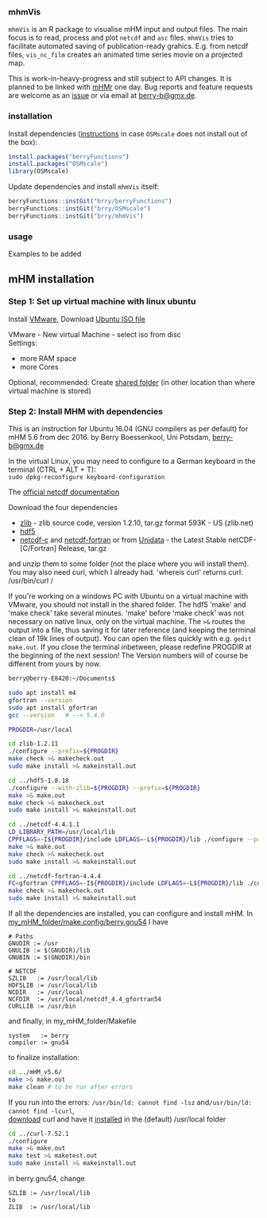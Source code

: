 ### mhmVis
`mhmVis` is an R package to visualise mHM input and output files.
The main focus is to read, process and plot `netcdf` and `asc` files.
`mhmVis` tries to facilitate automated saving of publication-ready grahics.
E.g. from netcdf files, `vis_nc_film` creates an animated time series movie on a projected map.

This is work-in-heavy-progress and still subject to API changes.
It is planned to be linked with [mHMr](https://github.com/JBrenn/mHMr) one day.
Bug reports and feature requests are welcome as an 
[issue](https://github.com/brry/mhmVis/issues) or via email at <berry-b@gmx.de>.

### installation

Install dependencies ([instructions](https://github.com/brry/OSMscale#intro) 
in case `OSMscale` does not install out of the box):
```R
install.packages("berryFunctions")
install.packages("OSMscale")
library(OSMscale)
```

Update dependencies and install `mhmVis` itself:
```R
berryFunctions::instGit("brry/berryFunctions")
berryFunctions::instGit("brry/OSMscale")
berryFunctions::instGit("brry/mhmVis")
```

### usage

Examples to be added


## mHM installation

### Step 1: Set up virtual machine with linux ubuntu

Install [VMware](https://www.vmware.com/products/player/playerpro-evaluation.html), Download [Ubuntu ISO file](https://www.ubuntu.com/download/desktop)

VMware - New virtual Machine - select iso from disc  
Settings:  
- more RAM space  
- more Cores  

Optional, recommended: Create 
[shared folder](https://www.vmware.com/support/ws5/doc/ws_running_shared_folders.html) 
(in other location than where virtual machine is stored)

### Step 2: Install MHM with dependencies

This is an instruction for Ubuntu 16.04 (GNU compilers as per default) for mHM 5.6 from dec 2016.
by Berry Boessenkool, Uni Potsdam, berry-b@gmx.de

In the virtual Linux, you may need to configure to a German keyboard in the terminal (CTRL + ALT + T):  
`sudo dpkg-reconfigure keyboard-configuration`

The [official netcdf documentation](http://www.unidata.ucar.edu/software/netcdf/docs/getting_and_building_netcdf.html)

Download the four dependencies 

* [zlib](http://www.zlib.net/) - zlib source code, version 1.2.10, tar.gz format 593K -  US (zlib.net) 
* [hdf5](https://support.hdfgroup.org/downloads/)
* [netcdf-c](https://github.com/Unidata/netcdf-c/releases) and [netcdf-fortran](https://github.com/Unidata/netcdf-fortran/releases) or from [Unidata](http://www.unidata.ucar.edu/downloads/netcdf/index.jsp) - the Latest Stable netCDF-[C/Fortran] Release, tar.gz

and unzip them to some folder (not the place where you will install them). 
You may also need curl, which I already had. 'whereis curl' returns curl: /usr/bin/curl /

If you're working on a windows PC with Ubuntu on a virtual machine with VMware, you should not install in the shared folder.
The hdf5 'make' and 'make check' take several minutes. 
'make' before 'make check' was not necessary on native linux, only on the virtual machine.
The `>&` routes the output into a file, thus saving it for later reference 
(and keeping the terminal clean of 19k lines of output). You can open the files quickly with e.g. `gedit make.out`.
If you close the terminal inbetween, please redefine PROGDIR at the beginning of the next session!
The Version numbers will of course be different from yours by now.

```bash
berry@berry-E8420:~/Documents$

sudo apt install m4
gfortran --version 
sudo apt install gfortran
gcc --version   # --> 5.4.0 

PROGDIR=/usr/local

cd zlib-1.2.11
./configure --prefix=${PROGDIR}
make check >& makecheck.out
sudo make install >& makeinstall.out

cd ../hdf5-1.8.18
./configure --with-zlib=${PROGDIR} --prefix=${PROGDIR}
make >& make.out
make check >& makecheck.out
sudo make install >& makeinstall.out

cd ../netcdf-4.4.1.1
LD_LIBRARY_PATH=/usr/local/lib
CPPFLAGS=-I${PROGDIR}/include LDFLAGS=-L${PROGDIR}/lib ./configure --prefix=${PROGDIR}
make >& make.out
make check >& makecheck.out
sudo make install >& makeinstall.out

cd ../netcdf-fortran-4.4.4
FC=gfortran CPPFLAGS=-I${PROGDIR}/include LDFLAGS=-L${PROGDIR}/lib ./configure --prefix=/usr/local/netcdf_4.4_gfortran54
make check >& makecheck.out
sudo make install >& makeinstall.out
```


If all the dependencies are installed, you can configure and install mHM.
In [my_mHM_folder/make.config/berry.gnu54](https://github.com/brry/mhmVis/blob/master/inst/extdata/berry.gnu54) I have
```
# Paths
GNUDIR := /usr
GNULIB := $(GNUDIR)/lib
GNUBIN := $(GNUDIR)/bin

# NETCDF
SZLIB   := /usr/local/lib
HDF5LIB := /usr/local/lib
NCDIR   := /usr/local
NCFDIR  := /usr/local/netcdf_4.4_gfortran54
CURLLIB := /usr/bin
```
and finally, in my_mHM_folder/Makefile
```
system   := berry
compiler := gnu54
```

to finalize installation:
```bash
cd ../mHM_v5.6/
make >& make.out
make clean # to be run after errors
```

If you run into the errors:
`/usr/bin/ld: cannot find -lsz` and`/usr/bin/ld: cannot find -lcurl`,  
[download](https://curl.haxx.se/download.html) curl and have it 
[installed](https://curl.haxx.se/docs/install.html) in the (default) /usr/local folder

```bash
cd ../curl-7.52.1
./configure
make >& make.out
make test >& maketest.out
sudo make install >& makeinstall.out
```

in berry.gnu54, change
```
SZLIB := /usr/local/lib
to
ZLIB  := /usr/local/lib
```




